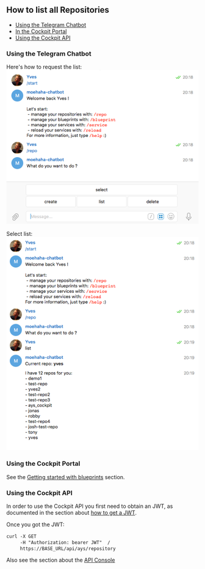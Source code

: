 ## How to list all Repositories

- [Using the Telegram Chatbot](#telegram)
- [In the Cockpit Portal](#portal)
- [Using the Cockpit API](#api)


<a id="telegram"></a>
### Using the Telegram Chatbot

Here's how to request the list:
![](list-repositories.png)

Select list:
![](repositories-list.png)


<a id="portal"></a>
### Using the Cockpit Portal

See the [Getting started with blueprints](../../Getting_started_with_blueprints/Getting_started_with_blueprints.md) section.


<a id="api"></a>
### Using the Cockpit API

In order to use the Cockpit API you first need to obtain an JWT, as documented in the section about [how to get a JWT](../Get_JWT/Get_JWT.md).

Once you got the JWT:

```
curl -X GET
     -H "Authorization: bearer JWT"  /
     https://BASE_URL/api/ays/repository
```

Also see the section about the [API Console](../../API_Console/API_Console.md)
